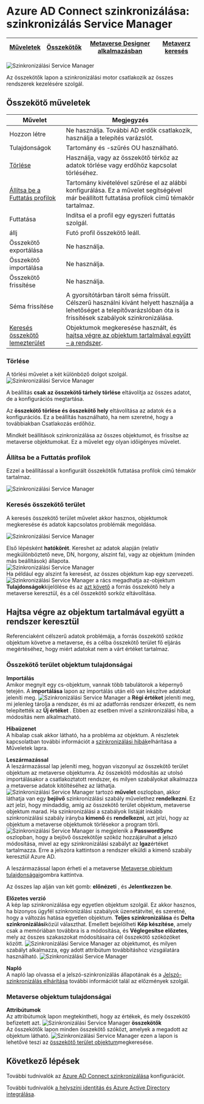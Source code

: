 <properties
    pageTitle="Azure AD Connect szinkronizálása: szinkronizálás szolgáltatáskezelő felhasználói felület |} Microsoft Azure"
    description="Azure AD Connect az összekötők lapon a szinkronizálás szolgáltatáskezelő megértése"
    services="active-directory"
    documentationCenter=""
    authors="andkjell"
    manager="femila"
    editor=""/>

<tags
    ms.service="active-directory"
    ms.workload="identity"
    ms.tgt_pltfrm="na"
    ms.devlang="na"
    ms.topic="article"
    ms.date="09/07/2016"
    ms.author="billmath"/>


# <a name="azure-ad-connect-sync-synchronization-service-manager"></a>Azure AD Connect szinkronizálása: szinkronizálás Service Manager

[Műveletek](active-directory-aadconnectsync-service-manager-ui-operations.md) | [Összekötők](active-directory-aadconnectsync-service-manager-ui-connectors.md) | [Metaverse Designer alkalmazásban](active-directory-aadconnectsync-service-manager-ui-mvdesigner.md) | [Metaverz keresés](active-directory-aadconnectsync-service-manager-ui-mvsearch.md)
--- | --- | --- | ---

![Szinkronizálási Service Manager](./media/active-directory-aadconnectsync-service-manager-ui/connectors.png)

Az összekötők lapon a szinkronizálási motor csatlakozik az összes rendszerek kezelésére szolgál.

## <a name="connector-actions"></a>Összekötő műveletek

Művelet | Megjegyzés
--- | ---
Hozzon létre | Ne használja. További AD erdők csatlakozik, használja a telepítés varázslót.
Tulajdonságok | Tartomány és -szűrés OU használható.
[Törlése](#delete) | Használja, vagy az összekötő térköz az adatok törlése vagy erdőhöz kapcsolat törléséhez.
[Állítsa be a Futtatás profilok](#configure-run-profiles) | Tartomány kivételével szűrése el az alábbi konfigurálása. Ez a művelet segítségével már beállított futtatása profilok című témakör tartalmaz.
Futtatása | Indítsa el a profil egy egyszeri futtatás szolgál.
állj | Futó profil összekötő leáll.
Összekötő exportálása | Ne használja.
Összekötő importálása | Ne használja.
Összekötő frissítése | Ne használja.
Séma frissítése | A gyorsítótárban tárolt séma frissült. Célszerű használni kívánt helyett használja a lehetőséget a telepítővarázslóban óta is frissítések szabályok szinkronizálása.
[Keresés összekötő lemezterület](#search-connector-space) | Objektumok megkeresése használt, és [hajtsa végre az objektum tartalmával együtt – a rendszer](#follow-an-object-and-its-data-through-the-system).

### <a name="delete"></a>Törlése
A törlési művelet a két különböző dolgot szolgál.
![Szinkronizálási Service Manager](./media/active-directory-aadconnectsync-service-manager-ui/connectordelete.png)

A beállítás **csak az összekötő tárhely törlése** eltávolítja az összes adatot, de a konfigurációs megtartása.

Az **összekötő törlése és összekötő hely** eltávolítása az adatok és a konfigurációs. Ez a beállítás használható, ha nem szeretné, hogy a továbbiakban Csatlakozás erdőhöz.

Mindkét beállítások szinkronizálása az összes objektumot, és frissítse az metaverse objektumokat. Ez a művelet egy olyan időigényes művelet.

### <a name="configure-run-profiles"></a>Állítsa be a Futtatás profilok
Ezzel a beállítással a konfigurált összekötők futtatása profilok című témakör tartalmaz.

![Szinkronizálási Service Manager](./media/active-directory-aadconnectsync-service-manager-ui/configurerunprofiles.png)

### <a name="search-connector-space"></a>Keresés összekötő terület
A keresés összekötő terület művelet akkor hasznos, objektumok megkeresése és adatok kapcsolatos problémák megoldása.

![Szinkronizálási Service Manager](./media/active-directory-aadconnectsync-service-manager-ui/cssearch.png)

Első lépésként **hatókörét**. Kereshet az adatok alapján (relatív megkülönböztető neve, DN, horgony, alszint fa), vagy az objektum (minden más beállítások) állapota.  
![Szinkronizálási Service Manager](./media/active-directory-aadconnectsync-service-manager-ui/cssearchscope.png)  
Ha például egy alszint fa keresést, az összes objektum kap egy szervezeti.
![Szinkronizálási Service Manager](./media/active-directory-aadconnectsync-service-manager-ui/cssearchsubtree.png) a rács megadhatja az-objektum **Tulajdonságok**kijelölése és az [azt követő](#follow-an-object-and-its-data-through-the-system) a forrás összekötő hely a metaverse keresztül, és a cél összekötő sorköz eltávolítása.

## <a name="follow-an-object-and-its-data-through-the-system"></a>Hajtsa végre az objektum tartalmával együtt a rendszer keresztül
Referenciaként célszerű adatok problémája, a forrás összekötő szóköz objektum követve a metaverse, és a célba összekötő terület fő eljárás megértéséhez, hogy miért adatokat nem a várt értéket tartalmaz.

### <a name="connector-space-object-properties"></a>Összekötő terület objektum tulajdonságai
**Importálás**  
Amikor megnyit egy cs-objektum, vannak több tabulátorok a képernyő tetején. A **importálása** lapon az importálás után elő van készítve adatokat jeleníti meg.
![Szinkronizálási Service Manager](./media/active-directory-aadconnectsync-service-manager-ui/csimport.png) a **Régi értéket** jeleníti meg, mi jelenleg tárolja a rendszer, és mi az adatforrás rendszer érkezett, és nem telepítették az **Új értéket** . Ebben az esetben mivel a szinkronizálási hiba, a módosítás nem alkalmazható.

**Hibaüzenet**  
A hibalap csak akkor látható, ha a probléma az objektum. A részletek kapcsolatban további információt a [szinkronizálási hibák](active-directory-aadconnectsync-service-manager-ui-operations.md#troubleshoot-errors-in-operations-tab)elhárítása a Műveletek lapra.

**Leszármazással**  
A leszármazással lap jeleníti meg, hogyan viszonyul az összekötő terület objektum az metaverse objektumra. Az összekötő módosítás az utolsó importálásakor a csatlakoztatott rendszer, és milyen szabályokat alkalmazza a metaverse adatok kitöltéséhez az láthatja.
![Szinkronizálási Service Manager](./media/active-directory-aadconnectsync-service-manager-ui/cslineage.png) tartozó **művelet** oszlopban, akkor láthatja van egy **bejövő** szinkronizálási szabály művelethez **rendelkezni**. Ez azt jelzi, hogy mindaddig, amíg az összekötő terület objektum, metaverse objektum marad. Ha szinkronizálási a szabályok listáját inkább szinkronizálási szabály irányba **kimenő** és **rendelkezni**, azt jelzi, hogy az objektum a metaverse objektumok törlésekor a program törli.
![Szinkronizálási Service Manager](./media/active-directory-aadconnectsync-service-manager-ui/cslineageout.png) is megjelenik a **PasswordSync** oszlopban, hogy a bejövő összekötője szóköz hozzájárulhat a jelszó módosítása, mivel az egy szinkronizálási szabályt az **Igaz**értéket tartalmazza. Erre a jelszóra kattintson a rendszer elküldi a kimenő szabály keresztül Azure AD.

A leszármazással lapon érheti el a metaverse [Metaverse objektum tulajdonságai](#metaverse-object-properties)gombra kattintva.

Az összes lap alján van két gomb: **előnézeti** , és **Jelentkezzen be**.

**Előzetes verzió**  
A kép lap szinkronizálása egy egyetlen objektum szolgál. Ez akkor hasznos, ha bizonyos ügyfél szinkronizálási szabályok üzenetátvitel, és szeretné, hogy a változás hatása egyetlen objektum. **Teljes szinkronizálása** és **Delta szinkronizálási**közül választhat. Emellett bejelölheti **Kép készítése**, amely csak a memóriában továbbra is a módosítása, és **Véglegesítse előzetes**, mely az összes szakaszokat módosításaira cél összekötő szóközöket között.
![Szinkronizálási Service Manager](./media/active-directory-aadconnectsync-service-manager-ui/preview1.png) az objektumot, és milyen szabályt alkalmazza, egy adott attribútum továbbításhoz vizsgálatára használható.
![Szinkronizálási Service Manager](./media/active-directory-aadconnectsync-service-manager-ui/preview2.png)

**Napló**  
A napló lap olvassa el a jelszó-szinkronizálás állapotának és a [Jelszó-szinkronizálás elhárítása](active-directory-aadconnectsync-implement-password-synchronization.md#troubleshoot-password-synchronization) további információt talál az előzmények szolgál.

### <a name="metaverse-object-properties"></a>Metaverse objektum tulajdonságai
**Attribútumok**  
Az attribútumok lapon megtekintheti, hogy az értékek, és mely összekötő befizetett azt.
![Szinkronizálási Service Manager](./media/active-directory-aadconnectsync-service-manager-ui/mvattributes.png)
**összekötők**  
Az összekötők lapon minden összekötő szóközt, amelyek a megadott az objektum látható.
![Szinkronizálási Service Manager](./media/active-directory-aadconnectsync-service-manager-ui/mvconnectors.png) ezen a lapon is lehetővé teszi az [összekötő terület objektum](#connector-space-object-properties)megkeresése.

## <a name="next-steps"></a>Következő lépések
További tudnivalók az [Azure AD Connect szinkronizálása](active-directory-aadconnectsync-whatis.md) konfigurációt.

További tudnivalók [a helyszíni identitás és Azure Active Directory integrálása](active-directory-aadconnect.md).
